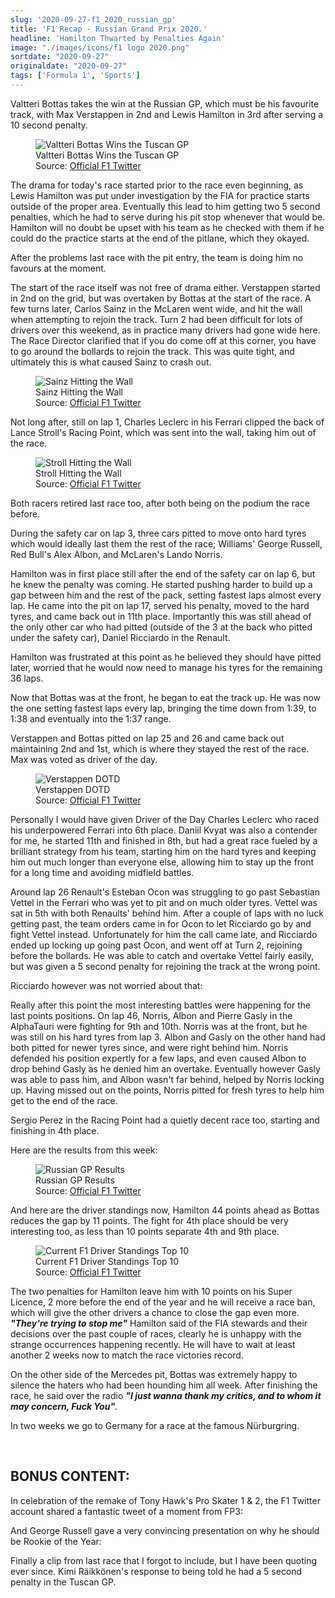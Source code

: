 ```yaml
---
slug: '2020-09-27-f1_2020_russian_gp'
title: 'F1 Recap - Russian Grand Prix 2020.'
headline: 'Hamilton Thwarted by Penalties Again'
image: "./images/icons/f1 logo 2020.png"
sortdate: "2020-09-27"
originaldate: "2020-09-27"
tags: ['Formula 1', 'Sports']
---
```


Valtteri Bottas takes the win at the Russian GP, which must be his favourite track, with Max Verstappen in 2nd and Lewis Hamilton in 3rd after serving a 10 second penalty.

<div id="imageDiv">
    <figure>
        <img src="https://joshlearningtocode.files.wordpress.com/2020/09/f1-2020-russian-gp-bottas-wins.jpg" alt="Valtteri Bottas Wins the Tuscan GP">
        <figcaption>Valtteri Bottas Wins the Tuscan GP</figcaption>
        <figcaption>Source: <a href="https://twitter.com/F1" target="_blank">Official F1 Twitter</a></figcaption>
    </figure>
</div>

The drama for today's race started prior to the race even beginning, as Lewis Hamilton was put under investigation by the FIA for practice starts outside of the proper area. Eventually this lead to him getting two 5 second penalties, which he had to serve during his pit stop whenever that would be. Hamilton will no doubt be upset with his team as he checked with them if he could do the practice starts at the end of the pitlane, which they okayed.

<div id="imageDiv">
    <p class="tweetToEmbed" style="display: none;">1310208579283152897</p>
</div>

After the problems last race with the pit entry, the team is doing him no favours at the moment.

The start of the race itself was not free of drama either. Verstappen started in 2nd on the grid, but was overtaken by Bottas at the start of the race. A few turns later, Carlos Sainz in the McLaren went wide, and hit the wall when attempting to rejoin the track. Turn 2 had been difficult for lots of drivers over this weekend, as in practice many drivers had gone wide here. The Race Director clarified that if you do come off at this corner, you have to go around the bollards to rejoin the track. This was quite tight, and ultimately this is what caused Sainz to crash out.

<div id="imageDiv">
    <figure>
        <img src="https://joshlearningtocode.files.wordpress.com/2020/09/f1-2020-russian-gp-sainz-crash.jpg" alt="Sainz Hitting the Wall">
        <figcaption>Sainz Hitting the Wall</figcaption>
        <figcaption>Source: <a href="https://twitter.com/F1" target="_blank">Official F1 Twitter</a></figcaption>
    </figure>
</div>

Not long after, still on lap 1, Charles Leclerc in his Ferrari clipped the back of Lance Stroll's Racing Point, which was sent into the wall, taking him out of the race.

<div id="imageDiv">
    <figure>
        <img src="https://joshlearningtocode.files.wordpress.com/2020/09/f1-2020-russian-gp-stroll-crash.jpg" alt="Stroll Hitting the Wall">
        <figcaption>Stroll Hitting the Wall</figcaption>
        <figcaption>Source: <a href="https://twitter.com/F1" target="_blank">Official F1 Twitter</a></figcaption>
    </figure>
</div>

Both racers retired last race too, after both being on the podium the race before.

During the safety car on lap 3, three cars pitted to move onto hard tyres which would ideally last them the rest of the race; Williams' George Russell, Red Bull's Alex Albon, and McLaren's Lando Norris.

Hamilton was in first place still after the end of the safety car on lap 6, but he knew the penalty was coming. He started pushing harder to build up a gap between him and the rest of the pack, setting fastest laps almost every lap. He came into the pit on lap 17, served his penalty, moved to the hard tyres, and came back out in 11th place. Importantly this was still ahead of the only other car who had pitted (outside of the 3 at the back who pitted under the safety car), Daniel Ricciardo in the Renault.

Hamilton was frustrated at this point as he believed they should have pitted later, worried that he would now need to manage his tyres for the remaining 36 laps.

Now that Bottas was at the front, he began to eat the track up. He was now the one setting fastest laps every lap, bringing the time down from 1:39, to 1:38 and eventually into the 1:37 range.

Verstappen and Bottas pitted on lap 25 and 26 and came back out maintaining 2nd and 1st, which is where they stayed the rest of the race. Max was voted as driver of the day. 

<div id="imageDiv">
    <figure>
        <img src="https://joshlearningtocode.files.wordpress.com/2020/09/f1-2020-russian-gp-vertsappen-dotd.jpg" alt="Verstappen DOTD">
        <figcaption>Verstappen DOTD</figcaption>
        <figcaption>Source: <a href="https://twitter.com/F1" target="_blank">Official F1 Twitter</a></figcaption>
    </figure>
</div>

Personally I would have given Driver of the Day Charles Leclerc who raced his underpowered Ferrari into 6th place. Daniil Kvyat was also a contender for me, he started 11th and finished in 8th, but had a great race fueled by a brilliant strategy from his team, starting him on the hard tyres and keeping him out much longer than everyone else, allowing him to stay up the front for a long time and avoiding midfield battles.

Around lap 26 Renault's Esteban Ocon was struggling to go past Sebastian Vettel in the Ferrari who was yet to pit and on much older tyres. Vettel was sat in 5th with both Renaults' behind him. After a couple of laps with no luck getting past, the team orders came in for Ocon to let Ricciardo go by and fight Vettel instead. Unfortunately for him the call came late, and Ricciardo ended up locking up going past Ocon, and went off at Turn 2, rejoining before the bollards. He was able to catch and overtake Vettel fairly easily, but was given a 5 second penalty for rejoining the track at the wrong point.

Ricciardo however was not worried about that:

<div id="imageDiv">
    <p class="tweetToEmbed" style="display: none;">1310191966962016256</p>
</div>

Really after this point the most interesting battles were happening for the last points positions. On lap 46, Norris, Albon and Pierre Gasly in the AlphaTauri were fighting for 9th and 10th. Norris was at the front, but he was still on his hard tyres from lap 3. Albon and Gasly on the other hand had both pitted for newer tyres since, and were right behind him. Norris defended his position expertly for a few laps, and even caused Albon to drop behind Gasly as he denied him an overtake. Eventually however Gasly was able to pass him, and Albon wasn't far behind, helped by Norris locking up. Having missed out on the points, Norris pitted for fresh tyres to help him get to the end of the race.

Sergio Perez in the Racing Point had a quietly decent race too, starting and finishing in 4th place.

Here are the results from this week:

<div id="imageDiv">
    <figure>
        <img src="https://joshlearningtocode.files.wordpress.com/2020/09/f1-2020-russian-gp-race-result.jpg" alt="Russian GP Results">
        <figcaption>Russian GP Results</figcaption>
        <figcaption>Source: <a href="https://twitter.com/F1" target="_blank">Official F1 Twitter</a></figcaption>
    </figure>
</div>

And here are the driver standings now, Hamilton 44 points ahead as Bottas reduces the gap by 11 points. The fight for 4th place should be very interesting too, as less than 10 points separate 4th and 9th place.

<div id="imageDiv">
    <figure>
        <img src="https://joshlearningtocode.files.wordpress.com/2020/09/f1-2020-russian-gp-standings.jpg" alt="Current F1 Driver Standings Top 10">
        <figcaption>Current F1 Driver Standings Top 10</figcaption>
        <figcaption>Source: <a href="https://twitter.com/F1" target="_blank">Official F1 Twitter</a></figcaption>
    </figure>
</div>

The two penalties for Hamilton leave him with 10 points on his Super Licence, 2 more before the end of the year and he will receive a race ban, which will give the other drivers a chance to close the gap even more. ***"They're trying to stop me"*** Hamilton said of the FIA stewards and their decisions over the past couple of races, clearly he is unhappy with the strange occurrences happening recently. He will have to wait at least another 2 weeks now to match the race victories record.

On the other side of the Mercedes pit, Bottas was extremely happy to silence the haters who had been hounding him all week. After finishing the race, he said over the radio ***"I just wanna thank my critics, and to whom it may concern, Fuck You"***.

In two weeks we go to Germany for a race at the famous Nürburgring.

<br >


## BONUS CONTENT:

In celebration of the remake of Tony Hawk's Pro Skater 1 & 2, the F1 Twitter account shared a fantastic tweet of a moment from FP3:

<div id="imageDiv">
    <p class="tweetToEmbed" style="display: none;">1309814770619613185</p>
</div>

And George Russell gave a very convincing presentation on why he should be Rookie of the Year:

<div id="imageDiv">
    <p class="tweetToEmbed" style="display: none;">1309597543743905792</p>
</div>

Finally a clip from last race that I forgot to include, but I have been quoting ever since. Kimi Räikkönen's response to being told he had a 5 second penalty in the Tuscan GP.

<div id="imageDiv">
    <p class="tweetToEmbed" style="display: none;">1305248889402986496</p>
</div>